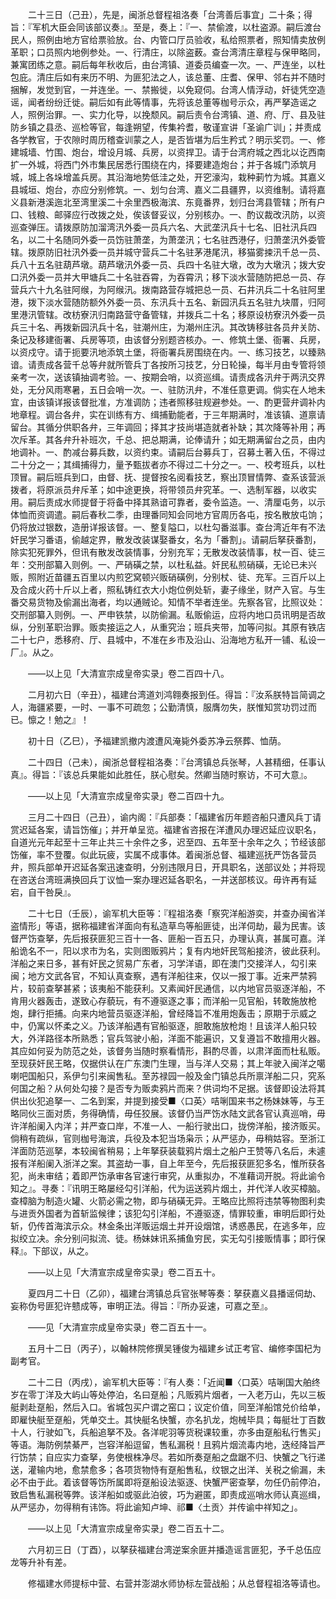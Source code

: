 <!-- { "loadSidebar": true } -->
　　二十三日（己丑），先是，闽浙总督程祖洛奏「台湾善后事宜」二十条；得旨：『军机大臣会同该部议奏』。至是，奏上：『一、禁偷渡，以杜盗源。嗣后渡台民人，照例由地方官给票验放。台、内管口厅员验收，私给照票者，照知情卖放例革职；口员照内地例参处。一、行清庄，以除盗薮。查台湾清庄章程与保甲略同，兼寓团练之意。嗣后每年秋收后，由台湾镇、道委员编查一次。一、严连坐，以杜包庇。清庄后如有来历不明、为匪犯法之人，该总董、庄耆、保甲、邻右并不随时捆解，发觉到官，一并连坐。一、禁搬徙，以免窥伺。台湾人情浮动，奸徒凭空造谣，闻者纷纷迁徙。嗣后如有此等情事，先将该总董等枷号示众，再严拏造谣之人，照例治罪。一、实力化导，以挽颓风。嗣后责令台湾镇、道、府、厅、县及驻防乡镇之县丞、巡检等官，每逢朔望，传集衿耆，敬谨宣讲「圣谕广训」；并责成各学教官，于农隙时周历稽查训蒙之人，是否皆堪为后生矜式？明示奖罚。一、修建城墙、竹围、炮台，增设月城、兵房，以资捍卫。请于台湾府城之西北以讫西南扩一外城，将西门外市集民居悉行围绕在内，择要建造炮台；并于各城门添筑月城，城上各垛增盖兵房。其沿海地势低洼之处，开穵濠沟，栽种莿竹为城。其嘉义县城垣、炮台，亦应分别修筑。一、划匀台湾、嘉义二县疆界，以资维制。请将嘉义县新港溪迤北至湾里溪二十余里西极海滨、东竟番界，划归台湾县管辖；所有户口、钱粮、邮驿应行改拨之处，俟该督妥议，分别核办。一、酌议裁改汛防，以资巡查弹压。请拨原防加溜湾汛外委一员兵六名、大武垄汛兵十七名、旧社汛兵四名，以二十名随同外委一员饬驻萧垄，为萧垄汛；七名驻西港仔，归萧垄汛外委管辖。拨原防旧社汛外委一员并城守营兵二十名驻茅港尾汛，移猫雾捒汛千总一员、兵八十五名驻葫芦墩。葫芦墩汛外委一员、兵四十名驻大墩，改为大墩汛；拨大安口汛外委一员并大甲塘兵二十名驻吞霄，为吞霄汛；移下淡水营随防把总一员、存营兵六十九名驻阿缑，为阿缑汛。拨南路营存城把总一员、石井汛兵二十名驻阿里港，拨下淡水营随防额外外委一员、东汛兵十五名、新园汛兵五名驻九块厝，归阿里港汛管辖。改枋寮汛归南路营守备管辖，并拨兵二十名；移原设枋寮汛外委一员兵三十名、再拨新园汛兵十名，驻潮州庄，为潮州庄汛。其改铸移驻各员弁关防、条记及移建衙署、兵房等项，由该督分别题咨核办。一、修筑土堡、衙署、兵房，以资戍守。请于扼要汛地添筑土堡，将衙署兵房围绕在内。一、练习技艺，以臻熟谙。请责成各营千总等弁就所管兵丁各按所习技艺，分日轮操，每半月由专管将领亲考一次，送该镇抽调考验。一、按期会哨，以资巡缉。请责成各汛弁于两汛交界处，无分风雨寒暑，五日会哨一次。一、驻防汛弁，不准任意更调。倘实在人地未宜，由该镇详报该督批准，方准调防；违者照移驻规避参处。一、酌更营弁调补内地章程。调台各弁，实在训练有方、缉捕勤能者，于三年期满时，准该镇、道禀请留台。其循分供职各弁，三年调回；择其才技尚堪造就者补缺；其次降等补用；再次斥革。其各弁升补班次，千总、把总期满，论俸请升；如无期满留台之员，由内地调补。一、酌减台募兵数，以资约束。请嗣后台募兵丁，召募土著入伍，不得过二十分之一；其缉捕得力，量予甄拔者亦不得过二十分之一。一、校考班兵，以杜顶冒。嗣后班兵到口，由督、抚、提督按名阅看技艺，察出顶冒情弊、查系该营派拨者，将原派员弁斥革；如中途更换，将带领员弁究革。一、选制军器，以收实用。嗣后责成水师提督于将备中择其熟谙可靠者，委令监造。一、清厘屯务，以示体恤而资调遣。嗣后春秋二季，由理番同知会同地方官周历各屯，按名散放屯饷；仍将放过银数，造册详报该督。一、整复隘口，以杜勾番滋事。查台湾近年有不法奸民学习番语，偷越定界，散发改装谋娶番女，名为「番割」。请嗣后拏获番割，除实犯死罪外，但讯有散发改装情事，分别充军；无散发改装情事，杖一百、徒三年：交刑部纂入则例。一、严硝磺之禁，以杜私益。奸民私煎硝磺，无论已未兴贩，照附近苗疆五百里以内煎穵窝顿兴贩硝磺例，分别杖、徒、充军。三百斤以上及合成火药十斤以上者，照私铸红衣大小炮位例处斩，妻子缘坐，财产入官。与生番交易货物及偷漏出海者，均以通贼论。知情不举者连坐。先察各官，比照议处：交刑部纂入则例。一、严申铁禁，以防偷漏。私贩偷运，应将内地口员讯明是否故纵，分别革职治罪。贩卖接运之人，从重究治；班兵夹带，加等问拟。其原有铁店二十七户，悉移府、厅、县城中，不准在乡市及沿山、沿海地方私开一铺、私设一厂』。从之。

　　——以上见「大清宣宗成皇帝实录」卷二百四十八。

　　二月初六日（辛丑），福建台湾道刘鸿翱奏报到任。得旨：『汝系朕特旨简调之人，海疆紧要，一时、一事不可疏忽；公勤清慎，服膺勿失，朕惟知赏功罚过而已。懔之！勉之』！

　　初十日（乙巳），予福建凯撤内渡遭风淹毙外委苏净云祭葬、恤荫。

　　二十四日（己未），闽浙总督程祖洛奏：『台湾镇总兵张琴，人甚精细，任事认真』。得旨：『该总兵果能如此胜任，朕心慰矣。然卿当随时察访，不可大意』。

　　——以上见「大清宣宗成皇帝实录」卷二百四十九。

　　三月二十四日（己丑），谕内阁：『兵部奏：「福建省历年题咨船只遭风兵丁请赏迟延各案，请旨饬催」；并开单呈览。福建省咨报在洋遭风办理迟延应议职名，自道光元年起至十三年止共三十余件之多，迟至四、五年至十余年之久；节经该部饬催，率不登覆。似此玩疲，实属不成事体。着闽浙总督、福建巡抚严饬各营员弁，照兵部单开迟延各案迅速查明，分别违限月日，开具职名，送部议处；并将现在咨送台湾班满换回兵丁议恤一案办理迟延各职名，一并送部核议。毋许再有延宕，自干咎戾』。

　　二十七日（壬辰），谕军机大臣等：『程祖洛奏「察究洋船游奕，并查办闽省洋盗情形」等语，据称福建省洋面向有私造草鸟等船匪徒，出洋伺劫，最为民害。该督严饬查拏，先后报获匪犯三百十一各、匪船一百五只，办理认真，甚属可嘉。洋船诡名不一，阳以求市为名，实则图贩鸦片；复有内地奸民驾船接济，彼此获利。洋船之来日多，甚有奸民之贸易广东者，习学洋语，即在澳门交接洋人，勾引来闽；地方文武各官，不知认真查察，遇有洋船往来，仅以一报丁事。近来严禁鸦片，较前查拏甚紧；该夷船不能获利。又素闻奸民通信，以内地官员驱逐洋船，不肯用火器轰击，遂致心存藐玩，有不遵驱逐之事；而洋船一见官船，转敢施放枪炮，肆行拒捕。向来内地营员驱逐洋船，曾经降旨不准用炮轰击；原期于示威之中，仍寓以怀柔之义。乃该洋船遇有官船驱逐，胆敢施放枪炮！且该洋人船只较大，外洋路径本所熟悉；官兵驾驶小船，洋面不能遍识，又复遵旨不敢擅用火器。其应如何妥为防范之处，该督务当随时察看情形，斟酌尽善，以肃洋面而杜私贩。至现获奸民王略，仅据供认在广东澳门生理，当与洋人交易；其上年驶入闽洋之噶喇吧国船只，系伊匀引来闽售私。至苏禄园一般及金门镇总兵所禀洋船二只，究系何国之船？从何处勾接？是否专为贩卖鸦片而来？供词均不足据。该督即设法将其供出伙犯追拏一、二名到案，并提到接受■〈口英〉咭唎国来书之杨妹妹等，与王略同伙三面对质，务得确情，毋任狡展。该督仍当严饬水陆文武各官认真巡哨，毋许洋船阑入内洋；并严查口岸，不准一人、一船行驶出口，拢傍洋船，接济贩买。倘稍有疏纵，官则枷号海滨，兵役及本犯当场枭示；从严惩办，毋稍姑容。至浙江洋面防范巡拏，本较闽省稍易；上年拏获装载鸦片烟土之船户王赞等八名后，未遽报有洋船阑入浙洋之案。其盗劫一事，自上年至今，先后报获匪犯多名，惟所获各犯，尚未审结；着即严饬承审各官速行审究，从重拟办，不准藉词开脱。将此谕令知之』。寻奏：『讯明王略屡经勾引洋船，代为运送鸦片烟土，并代洋人收买樟脑。查樟脑为制造火罐、火箭必需之物，即与硝磺无异。王略应比照将违禁等物图利卖与进贡外国者为首斩监候律；该犯勾引洋船，不遵驱逐，情罪较重，审明后即行处斩，仍传首海滨示众。林金条出洋贩运烟土并开设烟馆，诱惑愚民，在逃多年，应拟绞立决。余分别问拟流、徒。杨妹妹讯系捕鱼穷民，实无勾引接贩情事；即行保释』。下部议，从之。

　　——以上见「大清宣宗成皇帝实录」卷二百五十。

　　夏四月二十日（乙卯），福建台湾镇总兵官张琴等奏：拏获嘉义县播谣伺劫、妄称伪号匪犯许戆成等，审明正法。得旨：『所办妥速，可嘉之至』。

　　——见「大清宣宗成皇帝实录」卷二百五十一。

　　五月十二日（丙子），以翰林院修撰吴锺俊为福建乡试正考官、编修李国杞为副考官。

　　二十二日（丙戌），谕军机大臣等：『有人奏：「近闻■〈口英〉咭唎国大舶终岁在零丁洋及大屿山等处停泊，名曰趸船；凡贩鸦片烟者，一入老万山，先以三板艇剥赴趸船，然后入口。省城包买户谓之窑口；议定价值，同至洋船馆兑价给单，即雇快艇至趸船，凭单交土。其快艇名快蟹，亦名扒龙，炮械毕具；每艇壮丁百数十人，行驶如飞，兵船追拏不及。各洋呢羽等货税课较重，亦多由趸船私行售买」等语。海防例禁綦严，岂容洋船逗留，售私漏税！且鸦片烟流毒内地，迭经降旨严行饬禁；自应实力查拏，务使根株净尽。若如所奏趸船之盘踞不归、快蟹之飞行递送，灌输内地，愈禁愈多；各项货物恃有趸船售私，纹银之出洋、关税之偷漏，未必不由于此。着该督等饬所属即将趸船设法驱逐、快蟹严密查拏，勿任仍前停泊，致启售私漏税等弊。该洋船如或驱此泊彼，巧为避匿，即责成巡哨水师认真巡缉，从严惩办，勿得稍有讳饰。将此谕知卢坤、祁■〈土贡〉并传谕中祥知之」。

　　——以上见「大清宣宗成皇帝实录」卷二百五十二。

　　六月初三日（丁酉），以拏获福建台湾逆案余匪并播造谣言匪犯，予千总伍应龙等升补有差。

　　修福建水师提标中营、右营并澎湖水师协标左营战船；从总督程祖洛等请也。

